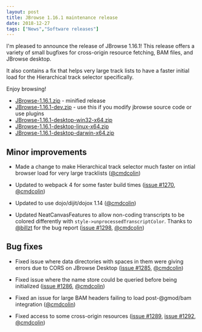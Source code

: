 ```yaml
---
layout: post
title: JBrowse 1.16.1 maintenance release
date: 2018-12-27
tags: ["News","Software releases"]
---
```


I'm pleased to announce the release of JBrowse 1.16.1! This release offers a variety of small bugfixes for cross-origin resource fetching, BAM files, and JBrowse desktop.

It also contains a fix that helps very large track lists to have a faster initial load for the Hierarchical track selector specifically.

Enjoy browsing!

*   [JBrowse-1.16.1.zip](https://github.com/GMOD/jbrowse/releases/download/1.16.1-release/JBrowse-1.16.1.zip) - minified release
*   [JBrowse-1.16.1-dev.zip](https://github.com/GMOD/jbrowse/archive/1.16.1-release.zip) - use this if you modify jbrowse source code or use plugins
*   [JBrowse-1.16.1-desktop-win32-x64.zip](https://github.com/GMOD/jbrowse/releases/download/1.16.1-release/JBrowse-1.16.1-desktop-win32-x64.zip)
*   [JBrowse-1.16.1-desktop-linux-x64.zip](https://github.com/GMOD/jbrowse/releases/download/1.16.1-release/JBrowse-1.16.1-desktop-linux-x64.zip)
*   [JBrowse-1.16.1-desktop-darwin-x64.zip](https://github.com/GMOD/jbrowse/releases/download/1.16.1-release/JBrowse-1.16.1-desktop-darwin-x64.zip)




## Minor improvements

 * Made a change to make Hierarchical track selector much faster on intial
   browser load for very large tracklists (<a href="https://github.com/cmdcolin">@cmdcolin</a>)

 * Updated to webpack 4 for some faster build times (<a href="https://github.com/gmod/jbrowse/pull/1270">issue #1270</a>, <a href="https://github.com/cmdcolin">@cmdcolin</a>)

 * Updated to use dojo/dijit/dojox 1.14 (<a href="https://github.com/cmdcolin">@cmdcolin</a>)

 * Updated NeatCanvasFeatures to allow non-coding transcripts to be colored
   differently with `style->unprocessedTranscriptColor`. Thanks to <a href="https://github.com/billzt">@billzt</a>
   for the bug report (<a href="https://github.com/gmod/jbrowse/issues/1298">issue #1298</a>, <a href="https://github.com/cmdcolin">@cmdcolin</a>)

## Bug fixes

 * Fixed issue where data directories with spaces in them were giving errors
   due to CORS on JBrowse Desktop (<a href="https://github.com/gmod/jbrowse/issues/1285">issue #1285</a>, <a href="https://github.com/cmdcolin">@cmdcolin</a>)

 * Fixed issue where the name store could be queried before being initialized
   (<a href="https://github.com/gmod/jbrowse/issues/1286">issue #1286</a>, <a href="https://github.com/cmdcolin">@cmdcolin</a>)

 * Fixed an issue for large BAM headers failing to load post-@gmod/bam
   integration (<a href="https://github.com/cmdcolin">@cmdcolin</a>)

 * Fixed access to some cross-origin resources (<a href="https://github.com/gmod/jbrowse/issues/1289">issue #1289</a>, <a href="https://github.com/gmod/jbrowse/pull/1292">issue #1292</a>,
   <a href="https://github.com/cmdcolin">@cmdcolin</a>)

